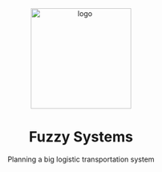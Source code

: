 <div align="center">

  <img src="urban_renewal_plan.png" alt="logo" width="200" height="auto" />
  <h1> Fuzzy Systems </h1>
  
  <p>
    Planning a big logistic transportation system
   
  </p><br />

